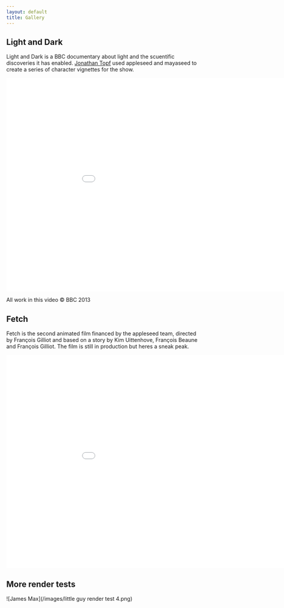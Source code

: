 ```yaml
---
layout: default
title: Gallery
---
```


Light and Dark
--------------

Light and Dark is a BBC documentary about light and the scuentific discoveries it has enabled. [Jonathan Topf](http://www.jonathantopf.com) used appleseed and mayaseed to create a series of character vignettes for the show.

<iframe src="//player.vimeo.com/video/81052305?title=0&amp;byline=0&amp;portrait=0&amp;color=ffffff" width="1000" height="563" frameborder="0" webkitallowfullscreen mozallowfullscreen allowfullscreen></iframe>

All work in this video © BBC 2013


Fetch
-----

Fetch is the second animated film financed by the appleseed team, directed by François Gilliot and based on a story by Kim Uittenhove, François Beaune and François Gilliot. The film is still in production but heres a sneak peak. 

<iframe src="//player.vimeo.com/video/66799467?title=0&amp;byline=0&amp;portrait=0&amp;color=ffffff" width="1000" height="563" frameborder="0" webkitallowfullscreen mozallowfullscreen allowfullscreen></iframe>


More render tests
-----------------

![James Max](/images/little guy render test 4.png)